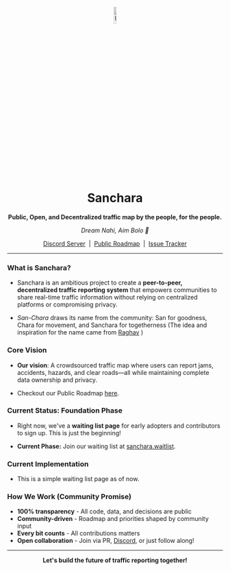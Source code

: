 <p align="center">
  <img align="center" width="10%" src="https://github.com/user-attachments/assets/be256424-bdb6-46ef-af50-31e2b065736f" alt="logo"/>
</p>

<h1 align="center">Sanchara</h1>

<p align="center">
  <strong>Public, Open, and Decentralized traffic map by the people, for the people.</strong>
</p>

<p align="center">
  <em>Dream Nahi, Aim Bolo 🥇</em>
</p>
<p align="center">

</p>

<p align="center">
  <a href="https://discord.gg/VYE9CNtcp5" target="_blank">Discord Server</a> &nbsp;|&nbsp;
  <a href="https://github.com/shravan20/sanchara/discussions/2" target="_blank">Public Roadmap</a> &nbsp;|&nbsp;
  <a href="https://github.com/shravan20/sanchara/issues" target="_blank">Issue Tracker</a>
</p>

---

### What is Sanchara?

- Sanchara is an ambitious project to create a **peer-to-peer, decentralized traffic reporting system** that empowers communities to share real-time traffic information without relying on centralized platforms or compromising privacy.

- *San-Chara* draws its name from the community: San for goodness, Chara for movement, and Sanchara for togetherness (The idea and inspiration for the name came from [Raghav](https://github.com/raghavyuva) )

### Core Vision

- **Our vision**: A crowdsourced traffic map where users can report jams, accidents, hazards, and clear roads—all while maintaining complete data ownership and privacy.

- Checkout our Public Roadmap [here](https://github.com/shravan20/sanchara/discussions/2).

### Current Status: Foundation Phase

- Right now, we've a **waiting list page** for early adopters and contributors to sign up. This is just the beginning!

- **Current Phase:** Join our waiting list at [sanchara.waitlist](https://shravan20.github.io/sanchara/).

### Current Implementation

- This is a simple waiting list page as of now.

### How We Work (Community Promise)

- **100% transparency** - All code, data, and decisions are public
- **Community-driven** - Roadmap and priorities shaped by community input
- **Every bit counts** - All contributions matters
- **Open collaboration** - Join via PR, [Discord](https://discord.gg/VYE9CNtcp5), or just follow along!

---

<p align="center">
  <strong>Let's build the future of traffic reporting together!</strong>
</p>
